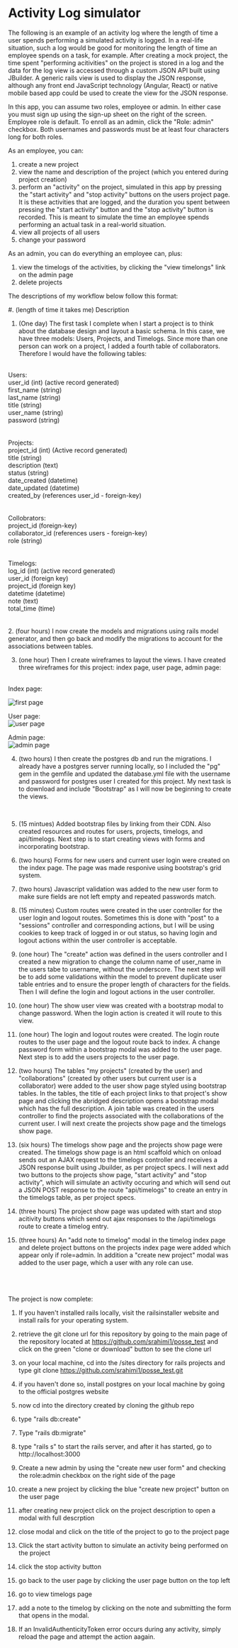 # Activity Log simulator

The following is an example of an activity log where the length of time a user spends performing a simulated activity is logged. In a real-life situation, such a log would be good for monitoring the length of time an employee spends on a task, for example. After creating a mock project, the time spent "performing acitivities" on the project is stored in a log and the data for the log view is accessed through a custom JSON API built using JBuilder.  A generic rails view is used to display the JSON response, although any front end JavaScript technology (Angular, React) or native mobile based app could be used to create the view for the JSON response.

In this app, you can assume two roles, employee or admin.  In either case you must sign up using the sign-up sheet on the right of the screen.  Employee role is default. To enroll as an admin, click the "Role: admin" checkbox. Both usernames and passwords must be at least four characters long for both roles.

As an employee, you can:
1. create a new project
2. view the name and description of the project (which you entered during project creation)
3. perform an "activity" on the project, simulated in this app by pressing the "start activity" and "stop activity" buttons on the users project page.  It is these activities that are logged, and the duration you spent between pressing the "start activity" button and the "stop activity" button is recorded.  This is meant to simulate the time an employee spends performing an actual task in a real-world situation.
4. view all projects of all users
4. change your password

As an admin, you can do everything an employee can, plus:
1. view the timelogs of the activities, by clicking the "view timelongs" link on the admin page
2. delete projects



The descriptions of my workflow below follow this format:

#. (length of time it takes me) Description



1. (One day) The first task I complete when I start a project is to think about the database design and layout a basic schema.  In this case, we have three models: Users, Projects, and Timelogs. Since more than one person can work on a project, I added a fourth table of collaborators. Therefore I would have the following tables:
<br/>
Users: <br/>
user_id (int) (active record generated) <br/>
first_name (string) <br/>
last_name (string)<br/>
title (string)<br/>
user_name (string)<br/>
password (string)<br/>
<br/>
<br/>
Projects:<br/>
project_id (int) (Active record generated)<br/>
title (string)<br/>
description (text)<br/>
status (string)<br/>
date_created (datetime)<br/>
date_updated (datetime)<br/>
created_by (references user_id - foreign-key)<br/>
<br/>
<br/>
Collobrators:<br/>
project_id (foreign-key)<br/>
collaborator_id (references users - foreign-key)<br/>
role (string)<br/>
<br/>
<br/>
Timelogs:<br/>
log_id (int) (active record generated)<br/>
user_id (foreign key)<br/>
project_id (foreign key)<br/>
datetime (datetime)<br/>
note (text)<br/>
total_time (time)<br/>
<br/>
<br/>
2. (four hours) I now create the models and migrations using rails model generator, and then go back and modify the migrations to account for the associations between tables.


3. (one hour) Then I create wireframes to layout the views. I have created three wireframes for this project: index page, user page, admin page:
<br/>
Index page: <br/>

![first page](index_page.jpg)

User page: <br/>
![user page](user_first_page.jpg)

Admin page: <br/>
![admin page](admin_page.jpg)


4. (two hours) I then create the postgres db and run the migrations. I already have a postgres server running locally, so I included the "pg" gem in the gemfile and updated the database.yml file with the username and password for postgres user I created for this project. My next task is to download and include "Bootstrap" as I will now be beginning to create the views.
<br />

5. (15 mintues) Added bootstrap files by linking from their CDN.  Also created resources and routes for users, projects, timelogs, and api/timelogs. Next step is to start creating views with forms and incorporating bootstrap.

6. (two hours) Forms for new users and current user login were created on the index page.  The page was made responive using bootstrap's grid system. 

7. (two hours) Javascript validation was added to the new user form to make sure fields are not left empty and repeated passwords match.

8. (15 minutes) Custom routes were created in the user controller for the user login and logout routes.  Sometimes this is done with "post" to a "sessions" controller and corresponding actions, but I will be using cookies to keep track of logged in or out status, so having login and logout actions within the user controller is acceptable.

9. (one hour) The "create" action was defined in the users controller and I created a new migration to change the column name of user_name in the users tabe to username, without the underscore. The next step will be to add some validations within the model to prevent duplicate user table entries and to ensure the proper length of characters for the fields. Then I will define the login and logout actions in the user controller.

10. (one hour) The show user view was created with a bootstrap modal to change password.  When the login action is created it will route to this view.

11. (one hour) The login and logout routes were created.  The login route routes to the user page and the logout route back to index.  A change password form within a bootstrap modal was added to the user page.  Next step is to add the users projects to the user page.

12. (two hours) The tables "my projects" (created by the user) and "collaborations" (created by other users but current user is a collaborator) were added to the user show page styled using bootstrap tables.  In the tables, the title of each project links to that project's show page and clicking the abridged description opens a bootstrap modal which has the full description. A join table was created in the users controller to find the projects associated with the collaborations of the current user. I will next create the projects show page and the timelogs show page.

13. (six hours) The timelogs show page and the projects show page were created. The timelogs show page is an html scaffold which on onload sends out an AJAX request to the timelogs controller and receives a JSON response built using Jbuilder, as per project specs. I will next add two buttons to the projects show page, "start activity" and "stop activity", which will simulate an activity occuring and which will send out a JSON POST response to the route "api/timelogs" to create an entry in the timelogs table, as per project specs.

14. (three hours) The project show page was updated with start and stop acitivity buttons which send out ajax responses to the /api/timelogs route to create a timelog entry.

15.  (three hours) An "add note to timelog" modal in the timelog index page and delete project buttons on the projects index page were added which appear only if role=admin. In addition a "create new project" modal was added to the user page, which a user with any role can use.
<br/>
<br/>
<br/>
The project is now complete:

1. If you haven't installed rails locally, visit the railsinstaller website and install rails for your operating system.

2. retrieve the git clone url for this repository by going to the main page of the repository located at https://github.com/srahimi1/posse_test and click on the green "clone or download" button to see the clone url

3. on your local machine, cd into the /sites directory for rails projects and type git clone https://github.com/srahimi1/posse_test.git

4. if you haven't done so, install postgres on your local machine by going to the official postgres website

5. now cd into the directory created by cloning the github repo

6. type "rails db:create"

7. Type "rails db:migrate"

8. type "rails s" to start the rails server, and after it has started, go to http://localhost:3000

9. Create a new admin by using the "create new user form" and checking the role:admin checkbox on the right side of the page

10. create a new project by clicking the blue "create new project" button on the user page

11. after creating new project click on the project description to open a modal with full descrption

12. close modal and click on the title of the project to go to the project page

13. Click the start activity button to simulate an activity being performed on the project

14. click the stop activity button

15. go back to the user page by clicking the user page button on the top left

16. go to view timelogs page

17. add a note to the timelog by clicking on the note and submitting the form that opens in the modal.

18. If an InvalidAuthenticityToken error occurs during any activity, simply reload the page and attempt the action aagain.






